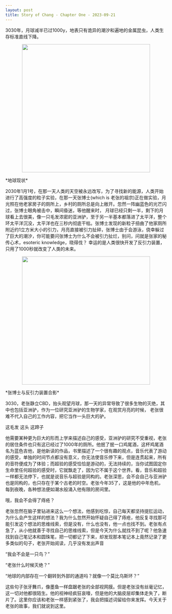 ```yaml
---
layout: post
title: Story of Chang - Chapter One - 2023-09-21
---
```

3030年，月球减半已过1000y，地表只有诡异的潮汐和遍地的金属昆虫，人类生存标准直线下降。
<p align="center">
    <img src="{{ site.baseurl }}/images/story_of_chang_chapter_01/earth.png" style="width: 400px;"/>
</p>
*地球现状*

2030年1月1号，在那一天人类的天空被永远改写，为了寻找新的能源，人类开始进行了高强度的粒子实验，在那一天张博士(which is 老张的祖宗)正在做实验，月光照在他老家房子的厕所上，乡村的厕所总是向上敞开。忽然一阵幽蓝色的光芒闪过，张博士眼角被击中，瞬间昏迷，等他醒来时，
月球已经只剩一半，剩下的月球看上去很美，像一只毛发浓密的亚洲驴，至于另一半基本都落进了太平洋，整个环太平洋沉没，太平洋也在三秒内彻底干枯。张博士发现的新粒子扭曲了他家厕所附近约1立方米大小的引力，月亮直接被引力扯碎，张博士由于会游泳，侥幸躲过了巨大的潮汐，你可能要问张博士为什么不会被引力扯烂，别问，问就是张家的秘传心术，esoteric knowledge，晓得伐？
幸运的是人类很快开发了反引力装置，只用了1000秒就改变了人类的未来。
<p align="center">
    <img src="{{ site.baseurl }}/images/story_of_chang_chapter_01/chang.png" style="width: 400px;"/>
</p>
*张博士与反引力装置合影*

3030，老张静立CBD，抬头观望月球，那一天的异常导致了很多生物的灭绝，其中也包括亚洲驴，作为一位研究亚洲驴的生物学家，在观赏月亮的时候，
老张很难不代入自己的工作内容，把它当作一头巨大的驴。

这毛发 这头 这蹄子

他需要某种更为巨大的形而上学来描述自己的感受，亚洲驴的研究不受重视，老张的居住条件也只有这已经过了1000年的厕所。他抿了抿一口鸡尾酒，这杯鸡尾酒名为蓝色吉他，是他新读的作品，书里描述了一个很有趣的观点，音乐代表了游动的感受，单独的时间节点都没有意义，你无法使音乐停下来，但是连贯起来，所有的音符便成为了体验；而超验的感受恰恰是游动的，无法持续的，当你试图固定你生命里任何超验的感受时，它就飘走了，因为它不属于这个世界。看，音乐和超验一样都无法停下，也就是说音乐与超验是同构的。老张深思，会不会自己与亚洲驴也是同构的，也只存在于某个古老的时空。老张今年35了，这是他的中年危机，每到夜晚，各种想法便如潮水般涌入他有限的房间里。

哦，我会不会得了痔疮？

老张忽然在脑子里钻进来这么一个想法，他感到吃惊，自己每天都坚持提肛运动，为什么会产生这样的想法？我为什么忽然开始怀疑自己得了痔疮，他反复寻找那可能引发这个想法的思维线索，但是没有，什么也没有，他一点也找不到。老张有点急了，从小他就善于寻找自己的思维线索，但是今天为什么就找不到了呢？他急速找到自己笔记本和圆珠笔，把一切都记了下来，却发现那本笔记本上竟然记录了更多类似的句子，老张开始阅读，几乎没有发出声音

“我会不会是一只鸟？”

“老张什么时候灭绝？”

“地球的内部存在一个翻转到外部的通道吗？就像一个莫比乌斯环？”

这些句子张牙舞爪，像墨鱼一样盘踞老张的全部视网膜。但是老张没有丝毫记忆，这一切对他都很陌生。他的视神经疯狂哀嚎，但是他的大脑皮层却集体走失了，断片了。这里你应该和老张一样感到紧张了，我会把描述词留给你来发挥。今天关于老张的故事，我们就说到这里。
